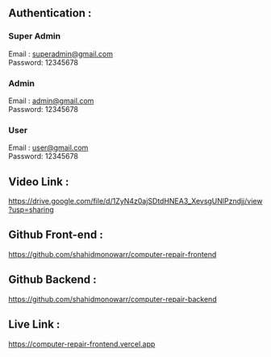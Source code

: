 ## Authentication : 
 ### Super Admin
 Email     : superadmin@gmail.com </br>
 Password: 12345678

 ### Admin
 Email     : admin@gmail.com </br>
 Password: 12345678

 ### User
 Email     : user@gmail.com </br>
 Password: 12345678

## Video Link : 
 https://drive.google.com/file/d/1ZyN4z0ajSDtdHNEA3_XevsgUNlPzndjj/view?usp=sharing

## Github Front-end : 

https://github.com/shahidmonowarr/computer-repair-frontend
 
## Github Backend : 

https://github.com/shahidmonowarr/computer-repair-backend

## Live Link : 

https://computer-repair-frontend.vercel.app

